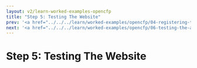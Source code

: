 ```yaml
---
layout: v2/learn-worked-examples-opencfp
title: "Step 5: Testing The Website"
prev: '<a href="../../../learn/worked-examples/opencfp/04-registering-test-users.html">Prev: Step 4: Registering Test Users</a>'
next: '<a href="../../../learn/worked-examples/opencfp/06-testing-the-admin-functions.html">Next: Step 6: Testing The Admin Functions</a>'
---
```


# Step 5: Testing The Website